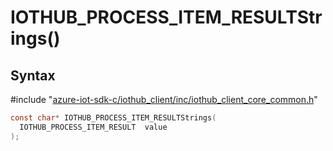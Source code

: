 # IOTHUB_PROCESS_ITEM_RESULTStrings()

## Syntax

\#include "[azure-iot-sdk-c/iothub_client/inc/iothub_client_core_common.h](../iot-c-ref-iothub-client-core-common-h.md)"  
```C
const char* IOTHUB_PROCESS_ITEM_RESULTStrings(
  IOTHUB_PROCESS_ITEM_RESULT  value
);
```

